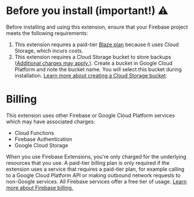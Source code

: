 <!-- 
This file provides your users an overview of your extension. All content is optional, but this is the recommended format. Your users will see the contents of this file when they run the `firebase ext:info` command.

Include any important functional details as well as a brief description for any additional setup required by the user (both pre- and post-installation).

Learn more about writing a PREINSTALL.md file in the docs:
https://firebase.google.com/docs/extensions/publishers/user-documentation#writing-preinstall
-->

# Before you install (important!) ⚠️

Before installing and using this extension, ensure that your Firebase project meets the following requirements:

1. This extension requires a paid-tier [Blaze plan](https://firebase.google.com/pricing) because it uses Cloud Storage, which incurs costs.
2. This extension requires a Cloud Storage bucket to store backups ([Additional charges may apply.](https://cloud.google.com/storage/pricing)). Create a bucket in Google Cloud Platform and note the bucket name. You will select this bucket during installation. [Learn more about creating a Cloud Storage bucket](https://cloud.google.com/storage/docs/creating-buckets).

<!-- We recommend keeping the following section to explain how billing for Firebase Extensions works -->
# Billing

This extension uses other Firebase or Google Cloud Platform services which may have associated charges:

<!-- List all products the extension interacts with -->
- Cloud Functions
- Firebase Authentication
- Google Cloud Storage

When you use Firebase Extensions, you're only charged for the underlying resources that you use. A paid-tier billing plan is only required if the extension uses a service that requires a paid-tier plan, for example calling to a Google Cloud Platform API or making outbound network requests to non-Google services. All Firebase services offer a free tier of usage. [Learn more about Firebase billing.](https://firebase.google.com/pricing)
